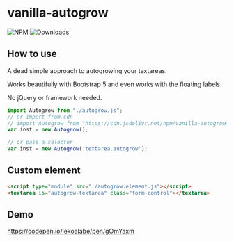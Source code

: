 # vanilla-autogrow

[![NPM](https://nodei.co/npm/vanilla-autogrow.png?mini=true)](https://nodei.co/npm/vanilla-autogrow/) 
[![Downloads](https://img.shields.io/npm/dt/vanilla-autogrow.svg)](https://www.npmjs.com/package/vanilla-autogrow)

## How to use

A dead simple approach to autogrowing your textareas.

Works beautifully with Bootstrap 5 and even works with the floating labels.

No jQuery or framework needed.

```js
import Autogrow from "./autogrow.js";
// or import from cdn
// import Autogrow from "https://cdn.jsdelivr.net/npm/vanilla-autogrow@1.0.0/autogrow.min.js";
var inst = new Autogrow();

// or pass a selector
var inst = new Autogrow('textarea.autogrow');
```

## Custom element

```html
<script type="module" src="./autogrow.element.js"></script>
<textarea is="autogrow-textarea" class="form-control"></textarea>
```

## Demo

https://codepen.io/lekoalabe/pen/gOmYaxm

